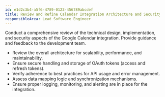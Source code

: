 ```yaml
---
id: e1d2c3b4-a5f6-4789-0123-456789abcdef
title: Review and Refine Calendar Integration Architecture and Security
responsibleArea: Lead Software Engineer
---
```

Conduct a comprehensive review of the technical design, implementation, and security aspects of the Google Calendar integration. Provide guidance and feedback to the development team.
*   Review the overall architecture for scalability, performance, and maintainability.
*   Ensure secure handling and storage of OAuth tokens (access and refresh tokens).
*   Verify adherence to best practices for API usage and error management.
*   Assess data mapping logic and synchronization mechanisms.
*   Ensure proper logging, monitoring, and alerting are in place for the integration.